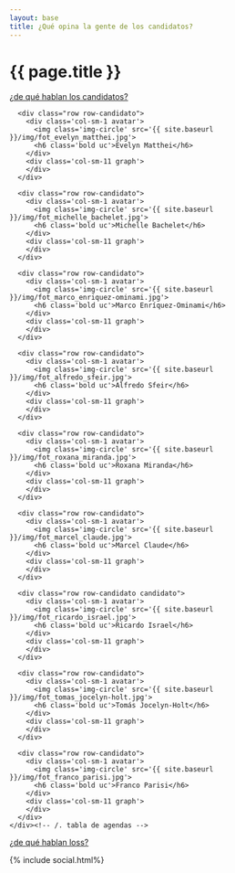 ```yaml
---
layout: base
title: ¿Qué opina la gente de los candidatos?
---
```


<div class='row'>
  <div class='col-sm-7'>
    <h1 class='thin orange'>{{ page.title }}</h1>
  </div>
  <div class='col-sm-5 tright'>
    <a class='next-question' href='{{ site.baseurl }}/de-que-hablan'>
      <span class='question'>¿de qué hablan los candidatos?</span> <i class='icon-arrow-right'></i>
    </a>
  </div>
</div>

<div class='row'>
  <div class='col-md-12 air-top'>
    <div class='tabla-comparativa'>

      <div class="row row-candidato">
        <div class='col-sm-1 avatar'>
          <img class='img-circle' src='{{ site.baseurl }}/img/fot_evelyn_matthei.jpg'>
          <h6 class='bold uc'>Evelyn Matthei</h6>
        </div>
        <div class='col-sm-11 graph'>
        </div>
      </div>

      <div class="row row-candidato">
        <div class='col-sm-1 avatar'>
          <img class='img-circle' src='{{ site.baseurl }}/img/fot_michelle_bachelet.jpg'>
          <h6 class='bold uc'>Michelle Bachelet</h6>
        </div>
        <div class='col-sm-11 graph'>
        </div>
      </div>

      <div class="row row-candidato">
        <div class='col-sm-1 avatar'>
          <img class='img-circle' src='{{ site.baseurl }}/img/fot_marco_enriquez-ominami.jpg'>
          <h6 class='bold uc'>Marco Enríquez-Ominami</h6>
        </div>
        <div class='col-sm-11 graph'>
        </div>
      </div>

      <div class="row row-candidato">
        <div class='col-sm-1 avatar'>
          <img class='img-circle' src='{{ site.baseurl }}/img/fot_alfredo_sfeir.jpg'>
          <h6 class='bold uc'>Alfredo Sfeir</h6>
        </div>
        <div class='col-sm-11 graph'>
        </div>
      </div>

      <div class="row row-candidato">
        <div class='col-sm-1 avatar'>
          <img class='img-circle' src='{{ site.baseurl }}/img/fot_roxana_miranda.jpg'>
          <h6 class='bold uc'>Roxana Miranda</h6>
        </div>
        <div class='col-sm-11 graph'>
        </div>
      </div>

      <div class="row row-candidato">
        <div class='col-sm-1 avatar'>
          <img class='img-circle' src='{{ site.baseurl }}/img/fot_marcel_claude.jpg'>
          <h6 class='bold uc'>Marcel Claude</h6>
        </div>
        <div class='col-sm-11 graph'>
        </div>
      </div>

      <div class="row row-candidato candidato">
        <div class='col-sm-1 avatar'>
          <img class='img-circle' src='{{ site.baseurl }}/img/fot_ricardo_israel.jpg'>
          <h6 class='bold uc'>Ricardo Israel</h6>
        </div>
        <div class='col-sm-11 graph'>
        </div>
      </div>

      <div class="row row-candidato">
        <div class='col-sm-1 avatar'>
          <img class='img-circle' src='{{ site.baseurl }}/img/fot_tomas_jocelyn-holt.jpg'>
          <h6 class='bold uc'>Tomás Jocelyn-Holt</h6>
        </div>
        <div class='col-sm-11 graph'>
        </div>
      </div>

      <div class="row row-candidato">
        <div class='col-sm-1 avatar'>
          <img class='img-circle' src='{{ site.baseurl }}/img/fot_franco_parisi.jpg'>
          <h6 class='bold uc'>Franco Parisi</h6>
        </div>
        <div class='col-sm-11 graph'>
        </div>
      </div>
    </div><!-- /. tabla de agendas -->
  </div>
</div>

<div class='row'>
  <div class='col-sm-12 tright'>
    <a class='next-question' href='{{ site.baseurl }}/de-que-hablan'>
      <span class='question'>¿de qué hablan loss?</span> <i class='icon-arrow-right'></i>
    </a>
  </div>
</div>

{% include social.html%}



